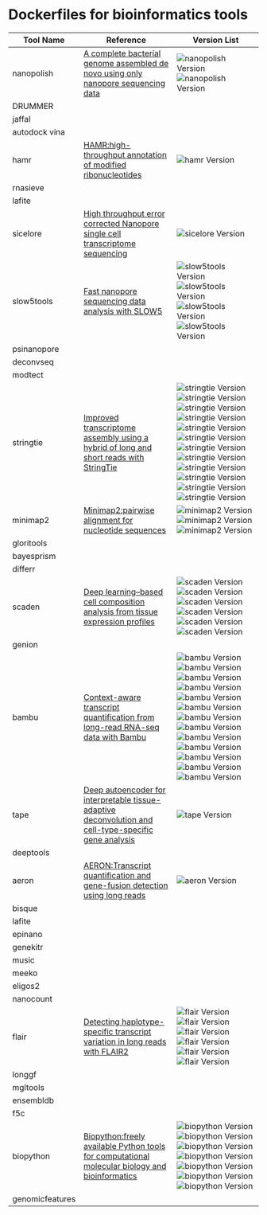 # Dockerfiles for bioinformatics tools


| Tool Name   | Reference                                                                                     | Version List       | 
|-------------|-----------------------------------------------------------------------------------------------|--------------------|
| nanopolish        | [A complete bacterial genome assembled de novo using only nanopore sequencing data](https://www.nature.com/articles/nmeth.3444) | ![nanopolish Version](https://img.shields.io/badge/nanopolish-0.14.0-blue) ![nanopolish Version](https://img.shields.io/badge/nanopolish-0.13.3-blue) |
| DRUMMER        |  |  |
| jaffal        |  |  |
| autodock vina        |  |  |
| hamr        | [HAMR:high-throughput annotation of modified ribonucleotides](https://rnajournal.cshlp.org/content/19/12/1684) | ![hamr Version](https://img.shields.io/badge/hamr-0a04208eae481137e0081dd90b9c1a40bc49c9f3-blue) |
| rnasieve        |  |  |
| lafite        |  |  |
| sicelore        | [High throughput error corrected Nanopore single cell transcriptome sequencing](https://doi.org/10.1038/s41467-020-17800-6) | ![sicelore Version](https://img.shields.io/badge/sicelore-2.0-blue) |
| slow5tools        | [Fast nanopore sequencing data analysis with SLOW5](https://www.nature.com/articles/s41587-021-01147-4) | ![slow5tools Version](https://img.shields.io/badge/slow5tools-1.3.0-blue) ![slow5tools Version](https://img.shields.io/badge/slow5tools-1.2.0-blue) ![slow5tools Version](https://img.shields.io/badge/slow5tools-1.1.0-blue) ![slow5tools Version](https://img.shields.io/badge/slow5tools-1.0.0-blue) |
| psinanopore        |  |  |
| deconvseq        |  |  |
| modtect        |  |  |
| stringtie        | [Improved transcriptome assembly using a hybrid of long and short reads with StringTie](https://journals.plos.org/ploscompbiol/article?id=10.1371/journal.pcbi.1009730) | ![stringtie Version](https://img.shields.io/badge/stringtie-3.0.0-blue) ![stringtie Version](https://img.shields.io/badge/stringtie-2.2.3-blue) ![stringtie Version](https://img.shields.io/badge/stringtie-2.2.2-blue) ![stringtie Version](https://img.shields.io/badge/stringtie-2.2.1-blue) ![stringtie Version](https://img.shields.io/badge/stringtie-2.2.0-blue) ![stringtie Version](https://img.shields.io/badge/stringtie-2.1.7-blue) ![stringtie Version](https://img.shields.io/badge/stringtie-2.1.6-blue) ![stringtie Version](https://img.shields.io/badge/stringtie-2.1.5-blue) ![stringtie Version](https://img.shields.io/badge/stringtie-2.1.4-blue) ![stringtie Version](https://img.shields.io/badge/stringtie-2.1.2-blue) ![stringtie Version](https://img.shields.io/badge/stringtie-2.0-blue) ![stringtie Version](https://img.shields.io/badge/stringtie-1.3.6-blue) |
| minimap2        | [Minimap2:pairwise alignment for nucleotide sequences](https://academic.oup.com/bioinformatics/article/37/23/4572/6384570) | ![minimap2 Version](https://img.shields.io/badge/minimap2-2.28-blue) ![minimap2 Version](https://img.shields.io/badge/minimap2-2.27-blue) ![minimap2 Version](https://img.shields.io/badge/minimap2-2.26-blue) |
| gloritools        |  |  |
| bayesprism        |  |  |
| differr        |  |  |
| scaden        | [Deep learning–based cell composition analysis from tissue expression profiles](https://www.science.org/doi/10.1126/sciadv.aba2619) | ![scaden Version](https://img.shields.io/badge/scaden-1.1.2-blue) ![scaden Version](https://img.shields.io/badge/scaden-1.1.1-blue) ![scaden Version](https://img.shields.io/badge/scaden-1.1.0-blue) ![scaden Version](https://img.shields.io/badge/scaden-1.0.2-blue) ![scaden Version](https://img.shields.io/badge/scaden-1.0.1-blue) ![scaden Version](https://img.shields.io/badge/scaden-1.0.0-blue) |
| genion        |  |  |
| bambu        | [Context-aware transcript quantification from long-read RNA-seq data with Bambu](https://www.nature.com/articles/s41592-023-01908-w) | ![bambu Version](https://img.shields.io/badge/bambu-3.8.3-blue) ![bambu Version](https://img.shields.io/badge/bambu-3.4.0-blue) ![bambu Version](https://img.shields.io/badge/bambu-3.2.4-blue) ![bambu Version](https://img.shields.io/badge/bambu-3.0.8-blue) ![bambu Version](https://img.shields.io/badge/bambu-3.0.6-blue) ![bambu Version](https://img.shields.io/badge/bambu-3.0.5-blue) ![bambu Version](https://img.shields.io/badge/bambu-3.0.1-blue) ![bambu Version](https://img.shields.io/badge/bambu-2.0.6-blue) ![bambu Version](https://img.shields.io/badge/bambu-2.0.3-blue) ![bambu Version](https://img.shields.io/badge/bambu-2.0.0-blue) ![bambu Version](https://img.shields.io/badge/bambu-1.2.0-blue) ![bambu Version](https://img.shields.io/badge/bambu-1.0.2-blue) ![bambu Version](https://img.shields.io/badge/bambu-1.0.0-blue) |
| tape        | [Deep autoencoder for interpretable tissue-adaptive deconvolution and cell-type-specific gene analysis](https://www.nature.com/articles/s41467-022-34550-9) | ![tape Version](https://img.shields.io/badge/tape-1.1.2-blue) |
| deeptools        |  |  |
| aeron        | [AERON:Transcript quantification and gene-fusion detection using long reads](https://www.biorxiv.org/content/10.1101/2020.01.27.921338v1.full) | ![aeron Version](https://img.shields.io/badge/aeron-a6e7d589e3feeb22b5374b455a1a677e3bb2edfa-blue) |
| bisque        |  |  |
| lafite        |  |  |
| epinano        |  |  |
| genekitr        |  |  |
| music        |  |  |
| meeko        |  |  |
| eligos2        |  |  |
| nanocount        |  |  |
| flair        | [Detecting haplotype-specific transcript variation in long reads with FLAIR2](https://genomebiology.biomedcentral.com/articles/10.1186/s13059-024-03301-y) | ![flair Version](https://img.shields.io/badge/flair-2.0.0-blue) ![flair Version](https://img.shields.io/badge/flair-1.7.0-blue) ![flair Version](https://img.shields.io/badge/flair-1.6.4-blue) ![flair Version](https://img.shields.io/badge/flair-1.6.3-blue) ![flair Version](https://img.shields.io/badge/flair-1.5-blue) ![flair Version](https://img.shields.io/badge/flair-1.4-blue) |
| longgf        |  |  |
| mgltools        |  |  |
| ensembldb        |  |  |
| f5c        |  |  |
| biopython        | [Biopython:freely available Python tools for computational molecular biology and bioinformatics](http://dx.doi.org/10.1093/bioinformatics/btp163) | ![biopython Version](https://img.shields.io/badge/biopython-1.85-blue) ![biopython Version](https://img.shields.io/badge/biopython-1.84-blue) ![biopython Version](https://img.shields.io/badge/biopython-1.83-blue) ![biopython Version](https://img.shields.io/badge/biopython-1.82-blue) ![biopython Version](https://img.shields.io/badge/biopython-1.76-blue) ![biopython Version](https://img.shields.io/badge/biopython-1.69-blue) ![biopython Version](https://img.shields.io/badge/biopython-1.67-blue) |
| genomicfeatures        |  |  |

